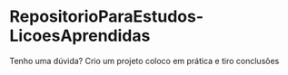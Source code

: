 # RepositorioParaEstudos-LicoesAprendidas
Tenho uma dúvida? Crio um projeto coloco em prática e tiro conclusões
